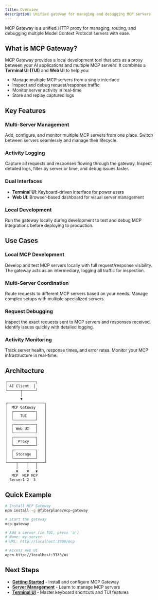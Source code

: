```yaml
---
title: Overview
description: Unified gateway for managing and debugging MCP servers
---
```


MCP Gateway is a unified HTTP proxy for managing, routing, and debugging multiple Model Context Protocol servers with ease.

## What is MCP Gateway?

MCP Gateway provides a local development tool that acts as a proxy between your AI applications and multiple MCP servers. It combines a **Terminal UI (TUI)** and **Web UI** to help you:

- Manage multiple MCP servers from a single interface
- Inspect and debug request/response traffic
- Monitor server activity in real-time
- Store and replay captured logs

## Key Features

### Multi-Server Management
Add, configure, and monitor multiple MCP servers from one place. Switch between servers seamlessly and manage their lifecycle.

### Activity Logging
Capture all requests and responses flowing through the gateway. Inspect detailed logs, filter by server or time, and debug issues faster.

### Dual Interfaces
- **Terminal UI**: Keyboard-driven interface for power users
- **Web UI**: Browser-based dashboard for visual server management

### Local Development
Run the gateway locally during development to test and debug MCP integrations before deploying to production.

## Use Cases

### Local MCP Development
Develop and test MCP servers locally with full request/response visibility. The gateway acts as an intermediary, logging all traffic for inspection.

### Multi-Server Coordination
Route requests to different MCP servers based on your needs. Manage complex setups with multiple specialized servers.

### Request Debugging
Inspect the exact requests sent to MCP servers and responses received. Identify issues quickly with detailed logging.

### Activity Monitoring
Track server health, response times, and error rates. Monitor your MCP infrastructure in real-time.

## Architecture

```
┌─────────────┐
│ AI Client  │
└──────┬──────┘
       │
       ▼
┌─────────────────┐
│  MCP Gateway    │
│  ┌──────────┐   │
│  │   TUI    │   │
│  └──────────┘   │
│  ┌──────────┐   │
│  │ Web UI   │   │
│  └──────────┘   │
│  ┌──────────┐   │
│  │  Proxy   │   │
│  └──────────┘   │
│  ┌──────────┐   │
│  │ Storage  │   │
│  └──────────┘   │
└────┬────┬───┬───┘
     │    │   │
     ▼    ▼   ▼
   MCP  MCP MCP
  Server1 2  3
```

## Quick Example

```bash
# Install MCP Gateway
npm install -g @fiberplane/mcp-gateway

# Start the gateway
mcp-gateway

# Add a server (in TUI, press 'a')
# Name: my-server
# URL: http://localhost:3000/mcp

# Access Web UI
open http://localhost:3333/ui
```

## Next Steps

- [**Getting Started**](/mcp-gateway/getting-started) - Install and configure MCP Gateway
- [**Server Management**](/mcp-gateway/core-concepts/server-management) - Learn to manage MCP servers
- [**Terminal UI**](/mcp-gateway/features/terminal-ui) - Master keyboard shortcuts and TUI features
